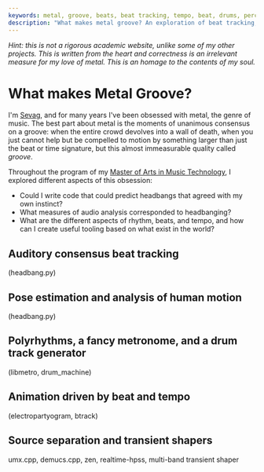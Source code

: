 ```yaml
---
keywords: metal, groove, beats, beat tracking, tempo, beat, drums, percussion, percussive, headbang, rhythm, metronome, polyrhythm, multimeter
description: "What makes metal groove? An exploration of beat tracking, tempo estimation, percussive source separation, and various music analysis algorithms for rhythm."
---
```


_Hint: this is not a rigorous academic website, unlike some of my other projects. This is written from the heart and correctness is an irrelevant measure for my love of metal. This is an homage to the contents of my soul._

# What makes Metal Groove?

I'm [Sevag](https://github.com/sevagh), and for many years I've been obsessed with metal, the genre of music. The best part about metal is the moments of unanimous consensus on a groove: when the entire crowd devolves into a wall of death, when you just cannot help but be compelled to motion by something larger than just the beat or time signature, but this almost immeasurable quality called _groove_.

Throughout the program of my [Master of Arts in Music Technology](https://sevag.xyz/academic), I explored different aspects of this obsession:

* Could I write code that could predict headbangs that agreed with my own instinct?
* What measures of audio analysis corresponded to headbanging?
* What are the different aspects of rhythm, beats, and tempo, and how can I create useful tooling based on what exist in the world?

## Auditory consensus beat tracking

(headbang.py)

## Pose estimation and analysis of human motion

(headbang.py)

## Polyrhythms, a fancy metronome, and a drum track generator

(libmetro, drum_machine)

## Animation driven by beat and tempo

(electropartyogram, btrack)

## Source separation and transient shapers

umx.cpp, demucs.cpp, zen, realtime-hpss, multi-band transient shaper